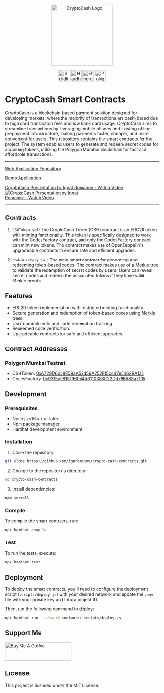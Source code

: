 <p align="center">
<img src="https://i.imgur.com/kizvtYy.png" alt="CryptoCash Logo" width="200px">
</p>
<p align="center">
  <a href="https://soliditylang.org/" target="_blank" rel="noreferrer"><img src="https://img.icons8.com/officel/512/solidity.png" width="36" height="36" alt="Solidity" /></a>
  <a href="https://hardhat.org/" target="_blank" rel="noreferrer"><img src="https://raw.githubusercontent.com/danielcranney/readme-generator/main/public/icons/skills/hardhat-colored.svg" width="36" height="36" alt="Hardhat" /></a>
  <a href="https://ethereum.org/" target="_blank" rel="noreferrer"><img src="https://raw.githubusercontent.com/danielcranney/readme-generator/main/public/icons/skills/ethereum-colored.svg" width="36" height="36" alt="Ethereum" /></a>
  <a href="https://polygon.technology/" target="_blank" rel="noreferrer"><img src="https://raw.githubusercontent.com/danielcranney/readme-generator/main/public/icons/skills/polygon-colored.svg" width="36" height="36" alt="Polygon" /></a>
</p>

# CryptoCash Smart Contracts

CryptoCash is a blockchain-based payment solution designed for developing markets, where the majority of transactions are cash-based due to high card transaction fees and low bank card usage. CryptoCash aims to streamline transactions by leveraging mobile phones and existing offline prepayment infrastructure, making payments faster, cheaper, and more convenient for users.
This repository contains the smart contracts for the project. The system enables users to generate and redeem secret codes for acquiring tokens, utilizing the Polygon Mumbai blockchain for fast and affordable transactions.

---

[Web Application Repository](https://github.com/ignromanov/crypto-cash-webapp)

[Demo Application](https://crypto-cash-webapp.vercel.app/)

<a href="https://www.loom.com/share/b4a3bb2bb9e24bd38518e0b9396da757">
    CryptoCash Presentation by Ignat Romanov - Watch Video
    <img style="max-width:300px;" src="https://cdn.loom.com/sessions/thumbnails/b4a3bb2bb9e24bd38518e0b9396da757-1682790379066-with-play.gif" alt="CryptoCash Presentation by Ignat Romanov - Watch Video">
</a>

---

## Contracts

1. `CSHToken.sol`: The CryptoCash Token (CSH) contract is an ERC20 token with minting functionality. This token is specifically designed to work with the CodesFactory contract, and only the CodesFactory contract can mint new tokens. The contract makes use of OpenZeppelin's upgradeable contracts to ensure safe and efficient upgrades.

2. `CodesFactory.sol`: The main smart contract for generating and redeeming token-based codes. The contract makes use of a Merkle tree to validate the redemption of secret codes by users. Users can reveal secret codes and redeem the associated tokens if they have valid Merkle proofs.

## Features

- ERC20 token implementation with restricted minting functionality.
- Secure generation and redemption of token-based codes using Merkle trees.
- User commitments and code redemption tracking.
- Redeemed code verification.
- Upgradeable contracts for safe and efficient upgrades.

## Contract Addresses

### Polygon Mumbai Testnet

- CSHToken: [0xA729D60d8E59aA53d59A752F15cc47e5462BA1a5](https://mumbai.polygonscan.com/address/0xA729D60d8E59aA53d59A752F15cc47e5462BA1a5/transactions)
- CodesFactory: [0x931Ea08151960d4d6110386ff22Dd78B583a7105](https://mumbai.polygonscan.com/address/0x931Ea08151960d4d6110386ff22Dd78B583a7105/transactions)

## Development

### Prerequisites

- Node.js v16.x.x or later
- Npm package manager
- Hardhat development environment

### Installation

1. Clone the repository:

```bash
git clone https://github.com/ignromanov/crypto-cash-contracts.git
```

2. Change to the repository's directory:

```bash
cd crypto-cash-contracts
```

3. Install dependencies:

```bash
npm install
```

### Compile

To compile the smart contracts, run:

```bash
npx hardhat compile
```

### Test

To run the tests, execute:

```bash
npx hardhat test
```

## Deployment

To deploy the smart contracts, you'll need to configure the deployment script (`scripts/deploy.js`) with your desired network and update the `.env` file with your private key and Infura project ID.

Then, run the following command to deploy:

```bash
npx hardhat run --network <network> scripts/deploy.js
```

## Support Me

<a href="https://www.buymeacoffee.com/ignromanov" target="_blank"><img src="https://cdn.buymeacoffee.com/buttons/v2/default-yellow.png" alt="Buy Me A Coffee" style="height: 60px !important;width: 217px !important;" ></a>

## License

This project is licensed under the MIT License.
